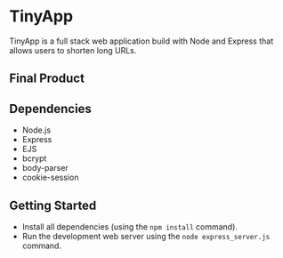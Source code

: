 # TinyApp

TinyApp is a full stack web application build with Node and Express that allows users to shorten long URLs.

## Final Product


## Dependencies
- Node.js
- Express
- EJS
- bcrypt
- body-parser
- cookie-session

## Getting Started

- Install all dependencies (using the `npm install` command).
- Run the development web server using the `node express_server.js` command.

